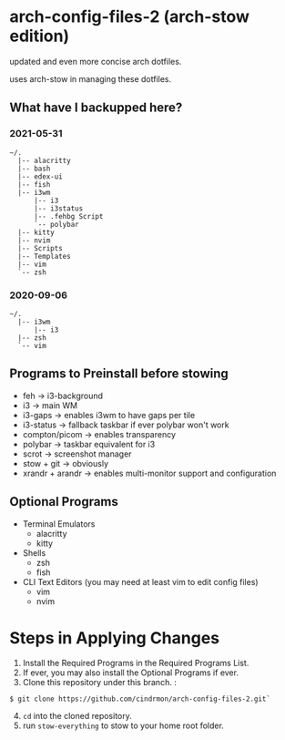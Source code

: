 # arch-config-files-2 (arch-stow edition)

updated and even more concise arch dotfiles.

uses arch-stow in managing these dotfiles.

## What have I backupped here?

### 2021-05-31

```
~/.
  |-- alacritty
  |-- bash
  |-- edex-ui
  |-- fish
  |-- i3wm
      |-- i3
      |-- i3status
      |-- .fehbg Script
      `-- polybar
  |-- kitty
  |-- nvim
  |-- Scripts
  |-- Templates
  |-- vim
  `-- zsh
```

### 2020-09-06

```
~/.
  |-- i3wm
      |-- i3
  |-- zsh
  `-- vim
```

## Programs to Preinstall before stowing

- feh -> i3-background
- i3 -> main WM
- i3-gaps -> enables i3wm to have gaps per tile
- i3-status -> fallback taskbar if ever polybar won't work
- compton/picom -> enables transparency
- polybar -> taskbar equivalent for i3
- scrot -> screenshot manager
- stow + git -> obviously
- xrandr + arandr -> enables multi-monitor support and configuration

## Optional Programs

- Terminal Emulators
  - alacritty
  - kitty
- Shells
  - zsh
  - fish
- CLI Text Editors (you may need at least vim to edit config files)
  - vim
  - nvim

# Steps in Applying Changes

1. Install the Required Programs in the Required Programs List.
2. If ever, you may also install the Optional Programs if ever.
3. Clone this repository under this branch. :

```
$ git clone https://github.com/cindrmon/arch-config-files-2.git`
```

4. `cd` into the cloned repository.
5. run `stow-everything` to stow to your home root folder.
